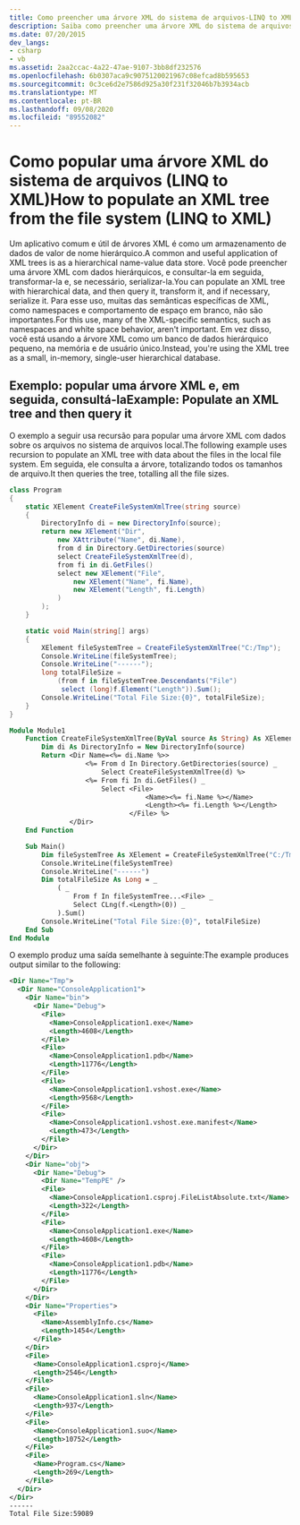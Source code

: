 ```yaml
---
title: Como preencher uma árvore XML do sistema de arquivos-LINQ to XML
description: Saiba como preencher uma árvore XML do sistema de arquivos em C# ou Visual Basic.
ms.date: 07/20/2015
dev_langs:
- csharp
- vb
ms.assetid: 2aa2ccac-4a22-47ae-9107-3bb8df232576
ms.openlocfilehash: 6b0307aca9c9075120021967c08efcad8b595653
ms.sourcegitcommit: 0c3ce6d2e7586d925a30f231f32046b7b3934acb
ms.translationtype: MT
ms.contentlocale: pt-BR
ms.lasthandoff: 09/08/2020
ms.locfileid: "89552082"
---
```

# <a name="how-to-populate-an-xml-tree-from-the-file-system-linq-to-xml"></a><span data-ttu-id="817e2-103">Como popular uma árvore XML do sistema de arquivos (LINQ to XML)</span><span class="sxs-lookup"><span data-stu-id="817e2-103">How to populate an XML tree from the file system (LINQ to XML)</span></span>

<span data-ttu-id="817e2-104">Um aplicativo comum e útil de árvores XML é como um armazenamento de dados de valor de nome hierárquico.</span><span class="sxs-lookup"><span data-stu-id="817e2-104">A common and useful application of XML trees is as a hierarchical name-value data store.</span></span> <span data-ttu-id="817e2-105">Você pode preencher uma árvore XML com dados hierárquicos, e consultar-la em seguida, transformar-la e, se necessário, serializar-la.</span><span class="sxs-lookup"><span data-stu-id="817e2-105">You can populate an XML tree with hierarchical data, and then query it, transform it, and if necessary, serialize it.</span></span> <span data-ttu-id="817e2-106">Para esse uso, muitas das semânticas específicas de XML, como namespaces e comportamento de espaço em branco, não são importantes.</span><span class="sxs-lookup"><span data-stu-id="817e2-106">For this use, many of the XML-specific semantics, such as namespaces and white space behavior, aren't important.</span></span> <span data-ttu-id="817e2-107">Em vez disso, você está usando a árvore XML como um banco de dados hierárquico pequeno, na memória e de usuário único.</span><span class="sxs-lookup"><span data-stu-id="817e2-107">Instead, you're using the XML tree as a small, in-memory, single-user hierarchical database.</span></span>

## <a name="example-populate-an-xml-tree-and-then-query-it"></a><span data-ttu-id="817e2-108">Exemplo: popular uma árvore XML e, em seguida, consultá-la</span><span class="sxs-lookup"><span data-stu-id="817e2-108">Example: Populate an XML tree and then query it</span></span>

<span data-ttu-id="817e2-109">O exemplo a seguir usa recursão para popular uma árvore XML com dados sobre os arquivos no sistema de arquivos local.</span><span class="sxs-lookup"><span data-stu-id="817e2-109">The following example uses recursion to populate an XML tree with data about the files in the local file system.</span></span> <span data-ttu-id="817e2-110">Em seguida, ele consulta a árvore, totalizando todos os tamanhos de arquivo.</span><span class="sxs-lookup"><span data-stu-id="817e2-110">It then queries the tree, totalling all the file sizes.</span></span>

```csharp
class Program
{
    static XElement CreateFileSystemXmlTree(string source)
    {
        DirectoryInfo di = new DirectoryInfo(source);
        return new XElement("Dir",
            new XAttribute("Name", di.Name),
            from d in Directory.GetDirectories(source)
            select CreateFileSystemXmlTree(d),
            from fi in di.GetFiles()
            select new XElement("File",
                new XElement("Name", fi.Name),
                new XElement("Length", fi.Length)
            )
        );
    }

    static void Main(string[] args)
    {
        XElement fileSystemTree = CreateFileSystemXmlTree("C:/Tmp");
        Console.WriteLine(fileSystemTree);
        Console.WriteLine("------");
        long totalFileSize =
            (from f in fileSystemTree.Descendants("File")
             select (long)f.Element("Length")).Sum();
        Console.WriteLine("Total File Size:{0}", totalFileSize);
    }
}
```

```vb
Module Module1
    Function CreateFileSystemXmlTree(ByVal source As String) As XElement
        Dim di As DirectoryInfo = New DirectoryInfo(source)
        Return <Dir Name=<%= di.Name %>>
                   <%= From d In Directory.GetDirectories(source) _
                       Select CreateFileSystemXmlTree(d) %>
                   <%= From fi In di.GetFiles() _
                       Select <File>
                                  <Name><%= fi.Name %></Name>
                                  <Length><%= fi.Length %></Length>
                              </File> %>
               </Dir>
    End Function

    Sub Main()
        Dim fileSystemTree As XElement = CreateFileSystemXmlTree("C:/Tmp")
        Console.WriteLine(fileSystemTree)
        Console.WriteLine("------")
        Dim totalFileSize As Long = _
            ( _
                From f In fileSystemTree...<File> _
                Select CLng(f.<Length>(0)) _
            ).Sum()
        Console.WriteLine("Total File Size:{0}", totalFileSize)
    End Sub
End Module
```

<span data-ttu-id="817e2-111">O exemplo produz uma saída semelhante à seguinte:</span><span class="sxs-lookup"><span data-stu-id="817e2-111">The example produces output similar to the following:</span></span>

```xml
<Dir Name="Tmp">
  <Dir Name="ConsoleApplication1">
    <Dir Name="bin">
      <Dir Name="Debug">
        <File>
          <Name>ConsoleApplication1.exe</Name>
          <Length>4608</Length>
        </File>
        <File>
          <Name>ConsoleApplication1.pdb</Name>
          <Length>11776</Length>
        </File>
        <File>
          <Name>ConsoleApplication1.vshost.exe</Name>
          <Length>9568</Length>
        </File>
        <File>
          <Name>ConsoleApplication1.vshost.exe.manifest</Name>
          <Length>473</Length>
        </File>
      </Dir>
    </Dir>
    <Dir Name="obj">
      <Dir Name="Debug">
        <Dir Name="TempPE" />
        <File>
          <Name>ConsoleApplication1.csproj.FileListAbsolute.txt</Name>
          <Length>322</Length>
        </File>
        <File>
          <Name>ConsoleApplication1.exe</Name>
          <Length>4608</Length>
        </File>
        <File>
          <Name>ConsoleApplication1.pdb</Name>
          <Length>11776</Length>
        </File>
      </Dir>
    </Dir>
    <Dir Name="Properties">
      <File>
        <Name>AssemblyInfo.cs</Name>
        <Length>1454</Length>
      </File>
    </Dir>
    <File>
      <Name>ConsoleApplication1.csproj</Name>
      <Length>2546</Length>
    </File>
    <File>
      <Name>ConsoleApplication1.sln</Name>
      <Length>937</Length>
    </File>
    <File>
      <Name>ConsoleApplication1.suo</Name>
      <Length>10752</Length>
    </File>
    <File>
      <Name>Program.cs</Name>
      <Length>269</Length>
    </File>
  </Dir>
</Dir>
------
Total File Size:59089
```
